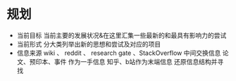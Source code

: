 # 规划

- 当前目标   当前主要的发展状况&在这里汇集一些最新的和最具有影响力的尝试
- 当前形式   分大类列举出新的思想和尝试及对应的项目
- 信息来源   wiki 、 reddit 、 research gate 、StackOverflow 中间交换信息    论文、预印本、事件 作为一手信息    知乎、b站作为末端信息         还原信息结构并寻找